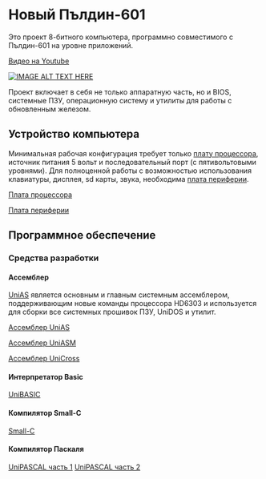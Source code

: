 # Новый Пълдин-601

Это проект 8-битного компьютера, программно совместимого с Пълдин-601 на уровне приложений. 

[Видео на Youtube](https://www.youtube.com/watch?v=-_IdSySlPXs)

[![IMAGE ALT TEXT HERE](https://img.youtube.com/vi/-_IdSySlPXs/0.jpg)](https://www.youtube.com/watch?v=-_IdSySlPXs)

Проект включает в себя не только аппаратную часть, но и BIOS, системные ПЗУ, операционную систему и утилиты для работы с обновленным железом.

## Устройство компьютера

Минимальная рабочая конфигурация требует только [плату процессора](cpu-mem.md), источник питания 5 вольт и последовательный порт (с пятивольтовыми уровнями). Для полноценной работы с возможностью использования клавиатуры, дисплея, sd карты, звука, необходима [плата периферии](ext-mod.md).

[Плата процессора](cpu-mem.md)

[Плата периферии](ext-mod.md)

## Программное обеспечение

### Средства разработки

#### Ассемблер

[UniAS](unias.md) является основным и главным системным ассемблером, поддерживающим новые команды процессора HD6303 и используется для сборки все системных прошивок ПЗУ, UniDOS и утилит.

[Ассемблер UniAS](unias.md)

[Ассемблер UniASM](https://pyldin.info/document/uniasm_rus.htm)

[Ассемблер UniCross](https://pyldin.info/document/unicross_rus.htm)

#### Интерпретатор Basic

[UniBASIC](https://pyldin.info/document/unibasic_rus.htm)

#### Компилятор Small-C

[Small-C](small-c.md)

#### Компилятор Паскаля

[UniPASCAL часть 1](https://pyldin.info/document/unipas_rus.htm)
[UniPASCAL часть 2](https://pyldin.info/document/unipas2_rus.htm)

